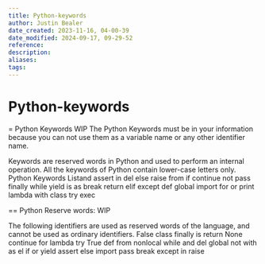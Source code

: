 ```yaml
---
title: Python-keywords
author: Justin Bealer
date_created: 2023-11-16, 04-00-39
date_modified: 2024-09-17, 09-29-52
reference: 
description: 
aliases: 
tags: 
---
```

# Python-keywords
= Python Keywords WIP
The Python Keywords must be in your information because you can not use them as a variable name or any other identifier name.

Keywords are reserved words in Python and used to perform an internal operation. All the keywords of Python contain lower-case letters only.
Python Keywords Listand	assert	in
del	else	raise
from	if	continue
not	pass	finally
while	yield	is
as	break	return
elif	except	def
global	import	for
or	print	lambda
with	class	try
exec

== Python Reserve words: WIP

The following identifiers are used as reserved words of the language, and cannot be used as ordinary identifiers.
False
class
finally
is
return
None
continue
for
lambda
try
True
def
from
nonlocal
while
and
del
global
not
with
as
el
if
or
yield
assert
else
import
pass
break
except
in
raise


